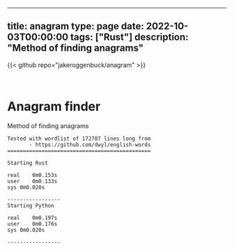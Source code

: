 
---
title: anagram
type: page
date: 2022-10-03T00:00:00
tags: ["Rust"]
description: "Method of finding anagrams"
---

{{< github repo="jakeroggenbuck/anagram" >}}

<br>

# Anagram finder
Method of finding anagrams 

```
Tested with wordlist of 172787 lines long from
       - https://github.com/dwyl/english-words
==============================================

Starting Rust

real	0m0.153s
user	0m0.133s
sys	0m0.020s

-----------------
Starting Python

real	0m0.197s
user	0m0.176s
sys	0m0.020s

-----------------
```
